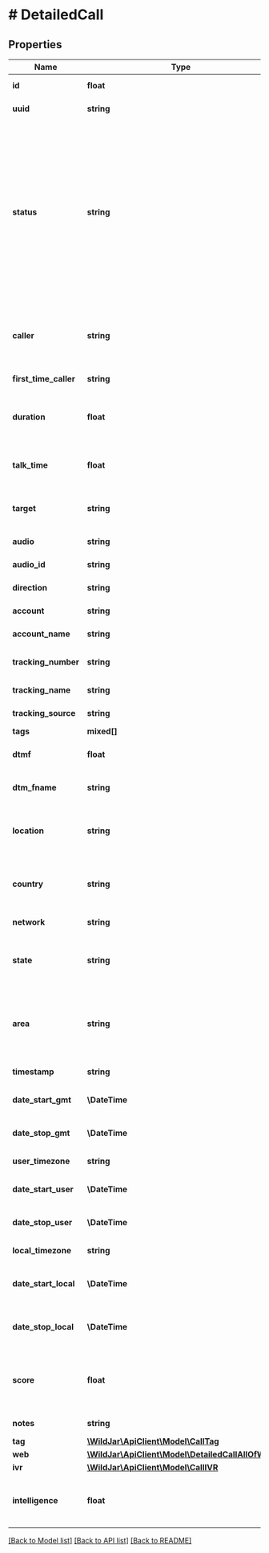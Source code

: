 # # DetailedCall

## Properties

Name | Type | Description | Notes
------------ | ------------- | ------------- | -------------
**id** | **float** | The Call ID of this call | [optional] [readonly]
**uuid** | **string** | The Call UUID | [optional] [readonly]
**status** | **string** | The status of the call:   * &#x60;answered&#x60; - The call has has been answered (by a person or the answer point phone system).   * &#x60;abandoned&#x60; - The caller has hung up before the call is answered (by a person or the answer point phone system) and before the missed call timeout.   * &#x60;missed&#x60; - The call has not been answered (by a person or the answer point phone system) before the missed call timeout. | [optional] [readonly]
**caller** | **string** | The caller&#39;s phone number in E164 format or \&quot;anonymous\&quot;, if the number was withheld or private. | [optional] [readonly]
**first_time_caller** | **string** | Whether this is the first time caller or not. | [optional] [readonly]
**duration** | **float** | The total duration of the call in seconds, including ringing time and recorded voice announcements. | [optional] [readonly]
**talk_time** | **float** | The talk time of the call in seconds. If the call is abandoned or missed, the talk time will be null. | [optional] [readonly]
**target** | **string** | The phone number where this call was answered in E164 format. | [optional] [readonly]
**audio** | **string** | The recording of the call, if enabled. | [optional] [readonly]
**audio_id** | **string** | The UUID of the call recording, if enabled. | [optional] [readonly]
**direction** | **string** | Whether the call was inbound or outbound. | [optional] [readonly]
**account** | **string** | The account number the call is in | [optional] [readonly]
**account_name** | **string** | The account name the call is in | [optional] [readonly]
**tracking_number** | **string** | The tracking number the call was received on in E164 format. | [optional] [readonly]
**tracking_name** | **string** | Unique name to identify the tracking number | [optional] [readonly]
**tracking_source** | **string** | Grouped source name to identify the call source | [optional] [readonly]
**tags** | **mixed[]** |  | [optional]
**dtmf** | **float** | Smart Tag Lead Scorer digit(s) entered by the caller | [optional] [readonly]
**dtm_fname** | **string** | Smart tag name for the corresponding Lead Scorer digit. | [optional] [readonly]
**location** | **string** | The caller&#39;s location. For geo callers, this is the caller&#39;s phone exchange. For mobile callers, this is \&quot;Mobile\&quot;. | [optional] [readonly]
**country** | **string** | 2 character country code (ie. AU, GB, NZ, US). Refer to [ISO 3166-1 alpha-2](https://en.wikipedia.org/wiki/ISO_3166-1_alpha-2) for more information. | [optional] [readonly]
**network** | **string** | The caller&#39;s network type. | [optional] [readonly]
**state** | **string** | The state the caller is calling from. If the country is not divided by states, the 2 character country code is used. | [optional] [readonly]
**area** | **string** | The caller&#39;s area. For geo callers, the broad call charging area. For mobiles in Australia calling a 1300 or 1800 number, the region the mobile is calling from. | [optional] [readonly]
**timestamp** | **string** | The call timestamp in milliseconds. | [optional] [readonly]
**date_start_gmt** | **\DateTime** | The call start date and time in GMT in ISO format. | [optional] [readonly]
**date_stop_gmt** | **\DateTime** | The call end date and time in GMT in ISO format. | [optional] [readonly]
**user_timezone** | **string** | Timezone of the current user. | [optional] [readonly]
**date_start_user** | **\DateTime** | The call start date and time in the user&#39;s timezone in ISO format. | [optional] [readonly]
**date_stop_user** | **\DateTime** | The call end date and time in the user&#39;s timezone in ISO format. | [optional] [readonly]
**local_timezone** | **string** | Local timezone of the account. | [optional] [readonly]
**date_start_local** | **\DateTime** | The call start date and time in the local timezone of the account in ISO format. | [optional] [readonly]
**date_stop_local** | **\DateTime** | The call end date and time in the local timezone of the account in ISO format. | [optional] [readonly]
**score** | **float** | The score given to the call by a user or automatically as part of a Smart Tag:   * &#x60;1&#x60; - Poor   * &#x60;2&#x60; - Average   * &#x60;3&#x60; - Good | [optional]
**notes** | **string** | Notes added to the call by a user. | [optional]
**tag** | [**\WildJar\ApiClient\Model\CallTag**](CallTag.md) |  | [optional]
**web** | [**\WildJar\ApiClient\Model\DetailedCallAllOfWeb**](DetailedCallAllOfWeb.md) |  | [optional]
**ivr** | [**\WildJar\ApiClient\Model\CallIVR**](CallIVR.md) |  | [optional]
**intelligence** | **float** | The presence of a transcript for this call. If present, returns a \&quot;1\&quot;. If not present, returns null. | [optional] [readonly]

[[Back to Model list]](../../README.md#models) [[Back to API list]](../../README.md#endpoints) [[Back to README]](../../README.md)
